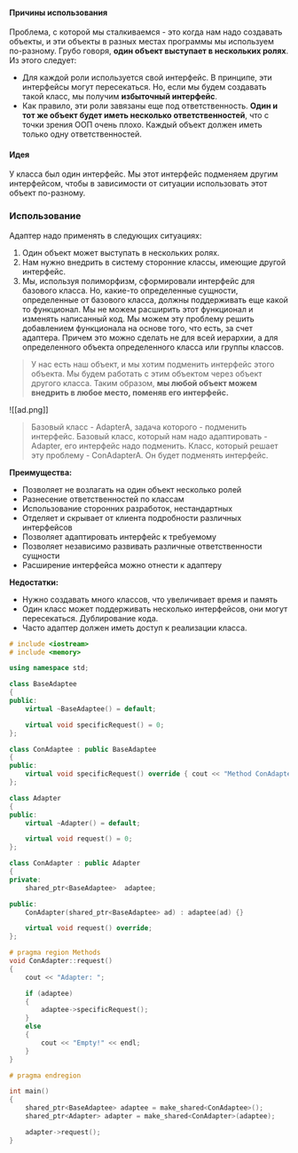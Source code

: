 #### Причины использования

Проблема, с которой мы сталкиваемся - это когда нам надо создавать объекты, и эти объекты в разных местах программы мы используем по-разному. Грубо говоря, **один объект выступает в нескольких ролях**. Из этого следует:
- Для каждой роли используется свой интерфейс. В принципе, эти интерфейсы могут пересекаться. Но, если мы будем создавать такой класс, мы получим **избыточный интерфейс**.
- Как правило, эти роли завязаны еще под ответственность. **Один и тот же объект будет иметь несколько ответственностей**, что с точки зрения ООП очень плохо. Каждый объект должен иметь только одну ответственностей.
#### Идея

У класса был один интерфейс. Мы этот интерфейс подменяем другим интерфейсом, чтобы в зависимости от ситуации использовать этот объект по-разному.
### Использование

Адаптер надо применять в следующих ситуациях:
1. Один объект может выступать в нескольких ролях.
2. Нам нужно внедрить в систему сторонние классы, имеющие другой интерфейс.
3. Мы, используя полиморфизм, сформировали интерфейс для базового класса. Но, какие-то определенные сущности, определенные от базового класса, должны поддерживать еще какой то функционал. Мы не можем расширить этот функционал и изменять написанный код. Мы можем эту проблему решить добавлением функционала на основе того, что есть, за счет адаптера. Причем это можно сделать не для всей иерархии, а для определенного объекта определенного класса или группы классов.

>У нас есть наш объект, и мы хотим подменить интерфейс этого объекта. Мы будем работать с этим объектом через объект другого класса. Таким образом, **мы любой объект можем внедрить в любое место, поменяв его интерфейс.**

![[ad.png]]

>Базовый класс - AdapterA, задача которого - подменить интерфейс.
  Базовый класс, который нам надо адаптировать - Adapter, его интерфейс надо подменить.
  Класс, который решает эту проблему - ConAdapterA. Он будет подменять интерфейс.

**Преимущества:**
- Позволяет не возлагать на один объект несколько ролей
- Разнесение ответственностей по классам
- Использование сторонних разработок, нестандартных
- Отделяет и скрывает от клиента подробности различных интерфейсов
- Позволяет адаптировать интерфейс к требуемому
- Позволяет независимо развивать различные ответственности сущности
- Расширение интерфейса можно отнести к адаптеру

**Недостатки:**
- Нужно создавать много классов, что увеличивает время и память
- Один класс может поддерживать несколько интерфейсов, они могут пересекаться.  Дублирование кода.
- Часто адаптер должен иметь доступ к реализации класса.

```c++
# include <iostream>
# include <memory>

using namespace std;

class BaseAdaptee
{
public:
	virtual ~BaseAdaptee() = default;

	virtual void specificRequest() = 0;
};

class ConAdaptee : public BaseAdaptee
{
public:
	virtual void specificRequest() override { cout << "Method ConAdaptee;" << endl; }
};

class Adapter
{
public:
	virtual ~Adapter() = default;

	virtual void request() = 0;
};

class ConAdapter : public Adapter
{
private:
	shared_ptr<BaseAdaptee>  adaptee;

public:
	ConAdapter(shared_ptr<BaseAdaptee> ad) : adaptee(ad) {}

	virtual void request() override;
};

# pragma region Methods
void ConAdapter::request()
{
	cout << "Adapter: ";

	if (adaptee)
	{
		adaptee->specificRequest();
	}
	else
	{
		cout << "Empty!" << endl;
	}
}

# pragma endregion

int main()
{
	shared_ptr<BaseAdaptee> adaptee = make_shared<ConAdaptee>();
	shared_ptr<Adapter> adapter = make_shared<ConAdapter>(adaptee);

	adapter->request();
}

```
